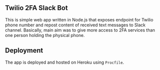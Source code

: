 ## Twilio 2FA Slack Bot
This is simple web app written in Node.js that exposes endpoint for Twilio phone number and repost content of received text messages to Slack channel. Basically, main aim was to give more access to 2FA services than one person holding the physical phone.

## Deployment
The app is deployed and hosted on Heroku using `Procfile`.
